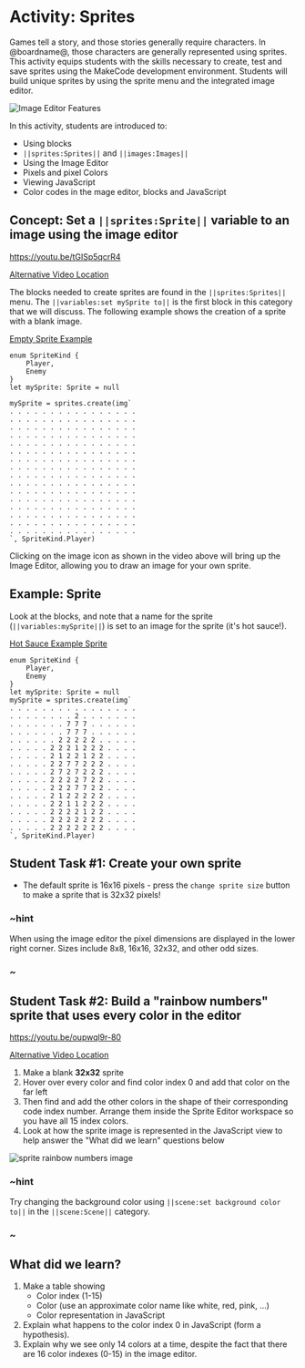 # Activity: Sprites

Games tell a story, and those stories generally require characters. In @boardname@, those characters are generally represented using sprites. This activity equips students with the skills necessary to create, test and save sprites using the MakeCode development environment. Students will build unique sprites by using the sprite menu and the integrated image editor.

![Image Editor Features](/static/courses/csintro1/orientation/image-editor-features.png)

In this activity, students are introduced to:
* Using blocks  
* ``||sprites:Sprites||`` and ``||images:Images||``
* Using the Image Editor
* Pixels and pixel Colors
* Viewing JavaScript
* Color codes in the mage editor, blocks and JavaScript  

## Concept: Set a ``||sprites:Sprite||`` variable to an image using the image editor

https://youtu.be/tGISp5qcrR4

[Alternative Video Location](https://aka.ms/40544a-02_1_variablesprite_final)

The blocks needed to create sprites are found in the ``||sprites:Sprites||`` menu. The ``||variables:set mySprite to||`` is the first block in this category that we will discuss. The following example shows the creation of a sprite with a blank image.

[Empty Sprite Example](https://makecode.com/_g3CcuWigwKR8)
```blocks
enum SpriteKind {
    Player,
    Enemy
}
let mySprite: Sprite = null

mySprite = sprites.create(img`
. . . . . . . . . . . . . . . . 
. . . . . . . . . . . . . . . . 
. . . . . . . . . . . . . . . . 
. . . . . . . . . . . . . . . . 
. . . . . . . . . . . . . . . . 
. . . . . . . . . . . . . . . . 
. . . . . . . . . . . . . . . . 
. . . . . . . . . . . . . . . . 
. . . . . . . . . . . . . . . . 
. . . . . . . . . . . . . . . . 
. . . . . . . . . . . . . . . . 
. . . . . . . . . . . . . . . . 
. . . . . . . . . . . . . . . . 
. . . . . . . . . . . . . . . . 
. . . . . . . . . . . . . . . . 
. . . . . . . . . . . . . . . . 
`, SpriteKind.Player)
```

Clicking on the image icon as shown in the video above will bring up the Image Editor, allowing you to draw an image for your own sprite.

## Example: Sprite

Look at the blocks, and note that a name for the sprite (``||variables:mySprite||``) is set to an image for the sprite (it's hot sauce!).

[Hot Sauce Example Sprite](https://makecode.com/_VEXXpq9RtRfT)
```blocks
enum SpriteKind {
    Player,
    Enemy
}
let mySprite: Sprite = null
mySprite = sprites.create(img`
. . . . . . . . . . . . . . . . 
. . . . . . . . 2 . . . . . . . 
. . . . . . . 7 7 7 . . . . . . 
. . . . . . . 7 7 7 . . . . . . 
. . . . . . 2 2 2 2 2 . . . . . 
. . . . . 2 2 2 1 2 2 2 . . . . 
. . . . . 2 1 2 2 1 2 2 . . . . 
. . . . . 2 2 7 7 2 2 2 . . . . 
. . . . . 2 7 2 7 2 2 2 . . . . 
. . . . . 2 2 2 2 7 2 2 . . . . 
. . . . . 2 2 2 7 7 2 2 . . . . 
. . . . . 2 1 2 2 2 2 2 . . . . 
. . . . . 2 2 1 1 2 2 2 . . . . 
. . . . . 2 2 2 2 1 2 2 . . . . 
. . . . . 2 2 2 2 2 2 2 . . . . 
. . . . . 2 2 2 2 2 2 2 . . . . 
`, SpriteKind.Player)
```

## Student Task #1: Create your own sprite

* The default sprite is 16x16 pixels - press the `change sprite size` button to make a sprite that is 32x32 pixels!

### ~hint

When using the image editor the pixel dimensions are displayed in the lower right corner. Sizes include 8x8, 16x16, 32x32, and other odd sizes.

### ~

## Student Task #2: Build a "rainbow numbers" sprite that uses every color in the editor 

https://youtu.be/oupwql9r-80

[Alternative Video Location](https://aka.ms/40544a-02_2variablespritetask)

1. Make a blank **32x32** sprite  
2. Hover over every color and find color index 0 and add that color on the far left  
3. Then find and add the other colors in the shape of their corresponding code index number.  Arrange them inside the Sprite Editor workspace so you have all 15 index colors.
4. Look at how the sprite image is represented in the JavaScript view to help answer the "What did we learn" questions below

![sprite rainbow numbers image](/static/courses/csintro1/orientation/rainbow-numbers.png)

### ~hint

Try changing the background color using ``||scene:set background color to||`` in the ``||scene:Scene||`` category.

### ~

## What did we learn?

1. Make a table showing
    * Color index (1-15)
    * Color (use an approximate color name like white, red, pink, ...)
    * Color representation in JavaScript
2. Explain what happens to the color index 0 in JavaScript (form a hypothesis).
3. Explain why we see only 14 colors at a time, despite the fact that there are 16 color indexes (0-15) in the image editor.